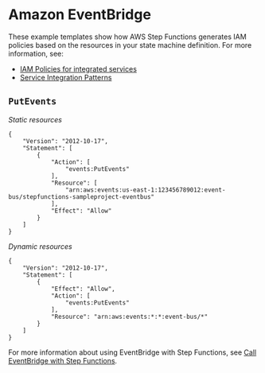 # Amazon EventBridge<a name="eventbridge-iam"></a>

These example templates show how AWS Step Functions generates IAM policies based on the resources in your state machine definition\. For more information, see:
+ [IAM Policies for integrated services](service-integration-iam-templates.md)
+ [Service Integration Patterns](connect-to-resource.md)

## `PutEvents`<a name="eventbridge-iam-listconnections"></a>

*Static resources*

```
{
    "Version": "2012-10-17",
    "Statement": [
        {
            "Action": [
                "events:PutEvents"
            ],
            "Resource": [
                "arn:aws:events:us-east-1:123456789012:event-bus/stepfunctions-sampleproject-eventbus"
            ],
            "Effect": "Allow"
        }
    ]
}
```

*Dynamic resources*

```
{
    "Version": "2012-10-17",
    "Statement": [
        {
            "Effect": "Allow",
            "Action": [
                "events:PutEvents"
            ],
            "Resource": "arn:aws:events:*:*:event-bus/*"
        }
    ]
}
```

For more information about using EventBridge with Step Functions, see [Call EventBridge with Step Functions](connect-eventbridge.md)\.